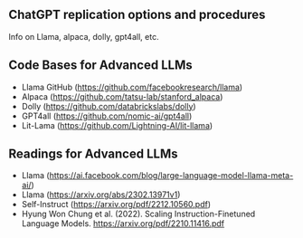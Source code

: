 ## ChatGPT replication options and procedures

Info on Llama, alpaca, dolly, gpt4all, etc.

## Code Bases for Advanced LLMs

* Llama GitHub (https://github.com/facebookresearch/llama)
* Alpaca (https://github.com/tatsu-lab/stanford_alpaca)
* Dolly (https://github.com/databrickslabs/dolly)
* GPT4all (https://github.com/nomic-ai/gpt4all)
* Lit-Lama (https://github.com/Lightning-AI/lit-llama)


## Readings for Advanced LLMs

* Llama (https://ai.facebook.com/blog/large-language-model-llama-meta-ai/)
* Llama (https://arxiv.org/abs/2302.13971v1)
* Self-Instruct (https://arxiv.org/pdf/2212.10560.pdf)
* Hyung Won Chung et al. (2022). Scaling Instruction-Finetuned Language Models. https://arxiv.org/pdf/2210.11416.pdf

